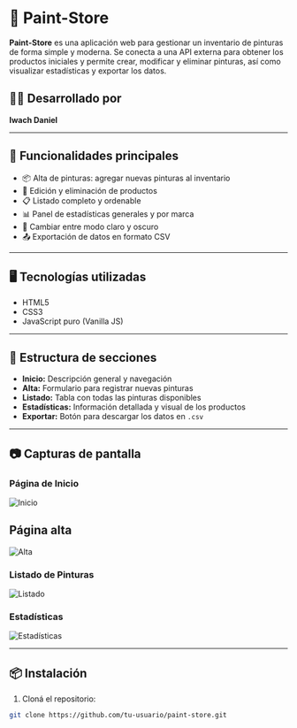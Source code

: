 # 🎨 Paint-Store

**Paint-Store** es una aplicación web para gestionar un inventario de pinturas de forma simple y moderna. Se conecta a una API externa para obtener los productos iniciales y permite crear, modificar y eliminar pinturas, así como visualizar estadísticas y exportar los datos.

## 🧑‍💻 Desarrollado por

**Iwach Daniel**

---

## 🚀 Funcionalidades principales

- 📦 Alta de pinturas: agregar nuevas pinturas al inventario
- 📝 Edición y eliminación de productos
- 📋 Listado completo y ordenable
- 📊 Panel de estadísticas generales y por marca
- 🌙 Cambiar entre modo claro y oscuro
- 📤 Exportación de datos en formato CSV

---

## 🖥️ Tecnologías utilizadas

- HTML5
- CSS3
- JavaScript puro (Vanilla JS)

---

## 📂 Estructura de secciones

- **Inicio:** Descripción general y navegación
- **Alta:** Formulario para registrar nuevas pinturas
- **Listado:** Tabla con todas las pinturas disponibles
- **Estadísticas:** Información detallada y visual de los productos
- **Exportar:** Botón para descargar los datos en `.csv`

---

## 📷 Capturas de pantalla

### Página de Inicio
![Inicio](/imagen/sección-inicio.png)

## Página alta
![Alta](/imagen/sección-alta.png)

### Listado de Pinturas
![Listado](/imagen/sección-listado.png)

### Estadísticas
![Estadísticas](/imagen/sección-estadisticas.png)

---


## 📦 Instalación

1. Cloná el repositorio:

```bash
git clone https://github.com/tu-usuario/paint-store.git
